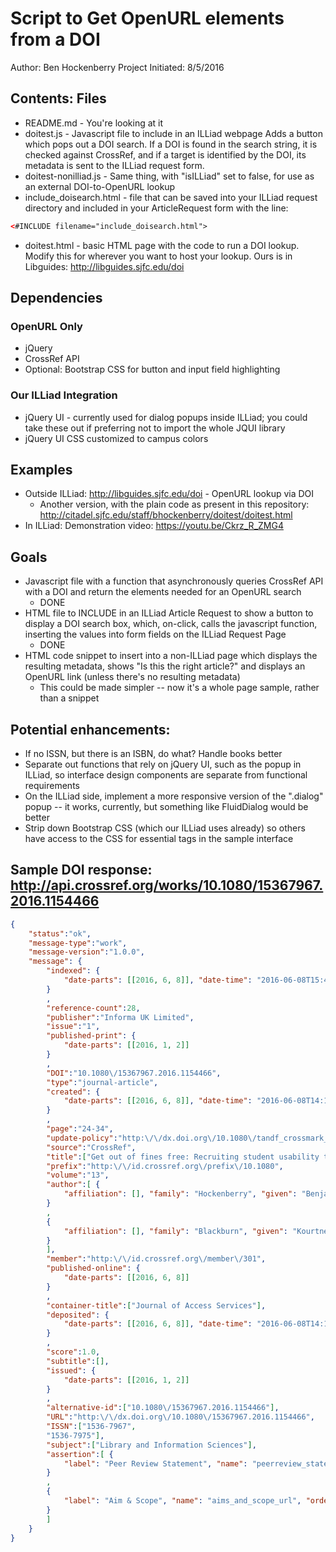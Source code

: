# Script to Get OpenURL elements from a DOI
Author: Ben Hockenberry
Project Initiated: 8/5/2016

## Contents: Files
 * README.md - You're looking at it
 * doitest.js - Javascript file to include in an ILLiad webpage
	Adds a button which pops out a DOI search. If a DOI is found in the search string, it is checked against CrossRef, and if a target is identified by the DOI, its metadata is sent to the ILLiad request form.
 * doitest-nonilliad.js - Same thing, with "isILLiad" set to false, for use as an external DOI-to-OpenURL lookup
 * include_doisearch.html - file that can be saved into your ILLiad request directory and included in your ArticleRequest form with the line:
 ```html
 <#INCLUDE filename="include_doisearch.html">
 ``` 
 * doitest.html - basic HTML page with the code to run a DOI lookup.  Modify this for wherever you want to host your lookup. Ours is in Libguides: http://libguides.sjfc.edu/doi
 

## Dependencies
### OpenURL Only
 * jQuery
 * CrossRef API
 * Optional: Bootstrap CSS for button and input field highlighting
### Our ILLiad Integration
 * jQuery UI - currently used for dialog popups inside ILLiad; you could take these out if preferring not to import the whole JQUI library
 * jQuery UI CSS customized to campus colors
 
## Examples
 * Outside ILLiad: http://libguides.sjfc.edu/doi - OpenURL lookup via DOI
	* Another version, with the plain code as present in this repository: http://citadel.sjfc.edu/staff/bhockenberry/doitest/doitest.html
 * In ILLiad: Demonstration video: https://youtu.be/Ckrz_R_ZMG4
	
## Goals
 * Javascript file with a function that asynchronously queries CrossRef API with a DOI and return the elements needed for an OpenURL search
	* DONE
 * HTML file to INCLUDE in an ILLiad Article Request to show a button to display a DOI search box, which, on-click, calls the javascript function, inserting the values into form fields on the ILLiad Request Page
    * DONE
 * HTML code snippet to insert into a non-ILLiad page which displays the resulting metadata, shows "Is this the right article?" and displays an OpenURL link (unless there's no resulting metadata)
    * This could be made simpler -- now it's a whole page sample, rather than a snippet

## Potential enhancements:
 * If no ISSN, but there is an ISBN, do what? Handle books better
 * Separate out functions that rely on jQuery UI, such as the popup in ILLiad, so interface design components are separate from functional requirements
 * On the ILLiad side, implement a more responsive version of the ".dialog" popup -- it works, currently, but something like FluidDialog would be better
 * Strip down Bootstrap CSS (which our ILLiad uses already) so others have access to the CSS for essential tags in the sample interface
 
## Sample DOI response: http://api.crossref.org/works/10.1080/15367967.2016.1154466
```json
{
    "status":"ok",
    "message-type":"work",
    "message-version":"1.0.0",
    "message": {
        "indexed": {
            "date-parts": [[2016, 6, 8]], "date-time": "2016-06-08T15:41:39Z", "timestamp": 1465400499128
        }
        ,
        "reference-count":28,
        "publisher":"Informa UK Limited",
        "issue":"1",
        "published-print": {
            "date-parts": [[2016, 1, 2]]
        }
        ,
        "DOI":"10.1080\/15367967.2016.1154466",
        "type":"journal-article",
        "created": {
            "date-parts": [[2016, 6, 8]], "date-time": "2016-06-08T14:15:19Z", "timestamp": 1465395319000
        }
        ,
        "page":"24-34",
        "update-policy":"http:\/\/dx.doi.org\/10.1080\/tandf_crossmark_01",
        "source":"CrossRef",
        "title":["Get out of fines free: Recruiting student usability testers via fine waivers"],
        "prefix":"http:\/\/id.crossref.org\/prefix\/10.1080",
        "volume":"13",
        "author":[ {
            "affiliation": [], "family": "Hockenberry", "given": "Benjamin"
        }
        ,
        {
            "affiliation": [], "family": "Blackburn", "given": "Kourtney"
        }
        ],
        "member":"http:\/\/id.crossref.org\/member\/301",
        "published-online": {
            "date-parts": [[2016, 6, 8]]
        }
        ,
        "container-title":["Journal of Access Services"],
        "deposited": {
            "date-parts": [[2016, 6, 8]], "date-time": "2016-06-08T14:15:20Z", "timestamp": 1465395320000
        }
        ,
        "score":1.0,
        "subtitle":[],
        "issued": {
            "date-parts": [[2016, 1, 2]]
        }
        ,
        "alternative-id":["10.1080\/15367967.2016.1154466"],
        "URL":"http:\/\/dx.doi.org\/10.1080\/15367967.2016.1154466",
        "ISSN":["1536-7967",
        "1536-7975"],
        "subject":["Library and Information Sciences"],
        "assertion":[ {
            "label": "Peer Review Statement", "name": "peerreview_statement", "order": 1, "value": "The publishing and review policy for this title is described in its Aims & Scope."
        }
        ,
        {
            "label": "Aim & Scope", "name": "aims_and_scope_url", "order": 2, "URL": "http:\/\/www.tandfonline.com\/action\/journalInformation?show=aimsScope&journalCode=wjas20", "value": "http:\/\/www.tandfonline.com\/action\/journalInformation?show=aimsScope&journalCode=wjas20"
        }
        ]
    }
}
```

